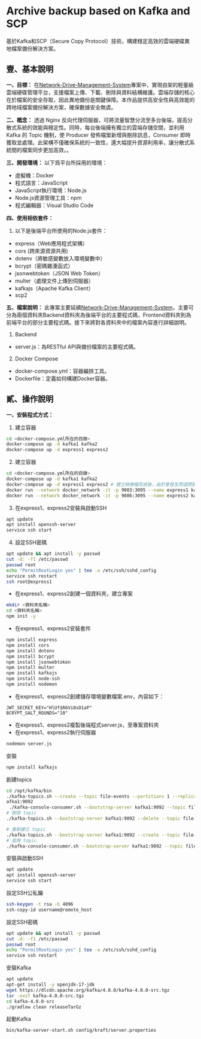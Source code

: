 # Archive backup based on Kafka and SCP

基於Kafka和SCP（Secure Copy Protocol）技術，構建穩定高效的雲端硬碟異地檔案備份解決方案。

## 壹、基本說明
**一、目標：**
在[Network-Drive-Management-System](https://github.com/SonnySon-P/Network-Drive-Management-System)專案中，實現自架的輕量級雲端硬碟管理平台，支援檔案上傳、下載、刪除與資料結構維護。雲端存儲的核心在於檔案的安全存取，因此異地備份是關鍵保障。本作品提供高安全性與高效能的跨地域檔案備份解決方案，確保數據安全無虞。

**二、概念：**
透過 Nginx 反向代理伺服器，可將流量智慧分流至多台後端，提高分散式系統的效能與穩定性。同時，每台後端擁有獨立的雲端存儲空間，並利用 Kafka 的 Topic 機制，使 Producer 發佈檔案新增與刪除訊息，Consumer 即時獲取並處理。此架構不僅確保系統的一致性，還大幅提升資源利用率，讓分散式系統間的檔案同步更加高效。。

**三、開發環境：**
以下爲平台所採用的環境：
* 虛擬機：Docker
* 程式語言：JavaScript
* JavaScript執行環境：Node.js
* Node.js資源管理工具：npm
* 程式編輯器：Visual Studio Code

**四、使用相依套件：**
1. 以下是後端平台所使用的Node.js套件：
* express（Web應用程式架構）
* cors (跨來源資源共用)
* dotenv（將敏感變數放入環境變數中）
* bcrypt（密碼雜湊函式）
* jsonwebtoken（JSON Web Token）
* multer（處理文件上傳到伺服器）
* kafkajs（Apache Kafka Client）
* scp2

**五、檔案說明：** 
此專案主要延續[Network-Drive-Management-System](https://github.com/SonnySon-P/Network-Drive-Management-System)，主要可分為兩個資料夾Backend資料夾為後端平台的主要程式碼，Frontend資料夾則為前端平台的部分主要程式碼。接下來將對各資料夾中的檔案內容進行詳細說明。
1. Backend
* server.js：為RESTful API與備份檔案的主要程式碼。

2. Docker Compose
* docker-compose.yml：容器編排工具。
* Dockerfile：定義如何構建Docker容器。

## 貳、操作說明
**一、安裝程式方式：** 
1. 建立容器
```bash
cd <docker-compose.yml所在的目錄>
docker-compose up -d kafka1 kafka2
docker-compose up -d express1 express2

```
2. 建立容器
```bash
cd <docker-compose.yml所在的目錄>
docker-compose up -d kafka1 kafka2
docker-compose up -d express1 express2 # 建立映像檔完成後，由於會發生閃退問題，請刪除express1、express2，在透過以下指令新增。
docker run --network docker_network -it -p 9083:3095 --name express1 kafka-express1
docker run --network docker_network -it -p 9086:3095 --name express2 kafka-express2
```
3. 在express1、express2安裝與啟動SSH
```bash
apt update
apt install openssh-server
service ssh start
```
4. 設定SSH密碼
```bash
apt update && apt install -y passwd
cut -d: -f1 /etc/passwd
passwd root
echo "PermitRootLogin yes" | tee -a /etc/ssh/sshd_config
service ssh restart
ssh root@express1
```
* 在express1、express2創建一個資料夾，建立專案
```bash
mkdir <資料夾名稱>
cd <資料夾名稱>
npm init -y
```
* 在express1、express2安裝套件
```bash
npm install express
npm install cors
npm install dotenv
npm install bcrypt
npm install jsonwebtoken
npm install multer
npm install kafkajs
npm install node-ssh
npm install nodemon
```
* 在express1、express2創建儲存環境變數檔案.env，內容如下：
```.env
JWT_SECRET_KEY="HlUf$R6Vi0sO1aP"
BCRYPT_SALT_ROUNDS="10"
```
* 在express1、express2複製後端程式server.js，至專案資料夾
* 在express1、express2執行伺服器
```bash
nodemon server.js
```

安裝
```bash
npm install kafkajs
```
創建topics
```bash
cd /opt/kafka/bin
./kafka-topics.sh --create --topic file-events --partitions 1 --replication-factor 1 --bootstrap-server k
afka1:9092
 ./kafka-console-consumer.sh --bootstrap-server kafka1:9092 --topic file-events --from-beginning
# 刪除 topic
./kafka-topics.sh --bootstrap-server kafka1:9092 --delete --topic file-events

# 重新建立 topic
./kafka-topics.sh --bootstrap-server kafka1:9092 --create --topic file-events --partitions 1 --replication-factor 1
# 查詢 topic
./kafka-console-consumer.sh --bootstrap-server kafka1:9092 --topic file-events --from-beginning
```
安裝與啟動SSH
```bash
apt update
apt install openssh-server
service ssh start
```
設定SSH公私鑰
```bash
ssh-keygen -t rsa -b 4096
ssh-copy-id username@remote_host
```
設定SSH密碼
```bash
apt update && apt install -y passwd
cut -d: -f1 /etc/passwd
passwd root
echo "PermitRootLogin yes" | tee -a /etc/ssh/sshd_config
service ssh restart
```
安裝Kafka
```bash
apt update
apt-get install -y openjdk-17-jdk
wget https://dlcdn.apache.org/kafka/4.0.0/kafka-4.0.0-src.tgz
tar -xvzf kafka-4.0.0-src.tgz
cd kafka-4.0.0-src
./gradlew clean releaseTarGz
```
起動Kafka
```bash
bin/kafka-server-start.sh config/kraft/server.properties
```
